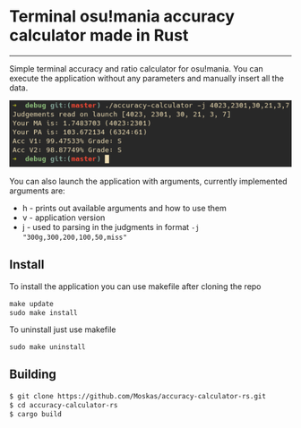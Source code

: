# Terminal osu!mania accuracy calculator made in Rust

-------------------------------------------------------------------------------

Simple terminal accuracy and ratio calculator for osu!mania.
You can execute the application without any parameters and manually insert all the data. <br/>

![example screenshot](./example.png)<br/>

You can also launch the application with arguments, currently implemented arguments are:
- h - prints out available arguments and how to use them
- v - application version
- j - used to parsing in the judgments in format `-j "300g,300,200,100,50,miss"`

## Install
To install the application you can use makefile after cloning the repo
```
make update
sudo make install
```
To uninstall just use makefile 

```
sudo make uninstall
```

## Building
```
$ git clone https://github.com/Moskas/accuracy-calculator-rs.git
$ cd accuracy-calculator-rs
$ cargo build
```
